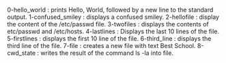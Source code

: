 0-hello_world : prints Hello, World, followed by a new line to the standard output.
1-confused_smiley : displays a confused smiley.
2-hellofile : display the content of the /etc/passwd file.
3-twofiles : displays the contents of etc/passwd and /etc/hosts.
4-lastlines : Displays the last 10 lines of the file.
5-firstlines : displays the first 10 line of the file.
6-third_line : displays the third line of the file.
7-file : creates a new file with text Best School.
8-cwd_state : writes the result of the command ls -la into file.
